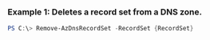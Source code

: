 ### Example 1: Deletes a record set from a DNS zone.
```powershell
PS C:\> Remove-AzDnsRecordSet -RecordSet {RecordSet}
```


